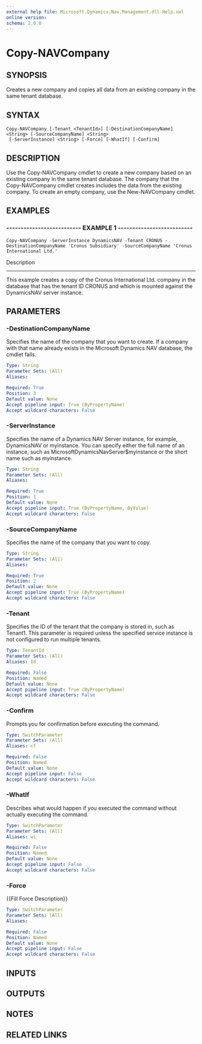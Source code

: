 ```yaml
---
external help file: Microsoft.Dynamics.Nav.Management.dll-Help.xml
online version: 
schema: 2.0.0
---
```


# Copy-NAVCompany

## SYNOPSIS
Creates a new company and copies all data from an existing company in the same tenant database.

## SYNTAX

```
Copy-NAVCompany [-Tenant <TenantId>] [-DestinationCompanyName] <String> [-SourceCompanyName] <String>
 [-ServerInstance] <String> [-Force] [-WhatIf] [-Confirm]
```

## DESCRIPTION
Use the Copy-NAVCompany cmdlet to create a new company based on an existing company in the same tenant database.
The company that the Copy-NAVCompany cmdlet creates includes the data from the existing company.
To create an empty company, use the New-NAVCompany cmdlet.

## EXAMPLES

### -------------------------- EXAMPLE 1 --------------------------
```
Copy-NAVCompany -ServerInstance DynamicsNAV -Tenant CRONUS -DestinationCompanyName 'Cronus Subsidiary' -SourceCompanyName 'Cronus International Ltd.'
```

Description

-----------

This example creates a copy of the Cronus International Ltd.
company in the database that has the tenant ID CRONUS and which is mounted against the DynamicsNAV server instance.

## PARAMETERS

### -DestinationCompanyName
Specifies the name of the company that you want to create.
If a company with that name already exists in the Microsoft Dynamics NAV database, the cmdlet fails.

```yaml
Type: String
Parameter Sets: (All)
Aliases: 

Required: True
Position: 3
Default value: None
Accept pipeline input: True (ByPropertyName)
Accept wildcard characters: False
```

### -ServerInstance
Specifies the name of a Dynamics NAV Server instance, for example, DynamicsNAV or myinstance.
You can specify either the full name of an instance, such as MicrosoftDynamicsNavServer$myinstance or the short name such as myinstance.

```yaml
Type: String
Parameter Sets: (All)
Aliases: 

Required: True
Position: 1
Default value: None
Accept pipeline input: True (ByPropertyName, ByValue)
Accept wildcard characters: False
```

### -SourceCompanyName
Specifies the name of the company that you want to copy.

```yaml
Type: String
Parameter Sets: (All)
Aliases: 

Required: True
Position: 2
Default value: None
Accept pipeline input: True (ByPropertyName)
Accept wildcard characters: False
```

### -Tenant
Specifies the ID of the tenant that the company is stored in, such as Tenant1.
This parameter is required unless the specified service instance is not configured to run multiple tenants.

```yaml
Type: TenantId
Parameter Sets: (All)
Aliases: Id

Required: False
Position: Named
Default value: None
Accept pipeline input: True (ByPropertyName)
Accept wildcard characters: False
```

### -Confirm
Prompts you for confirmation before executing the command.

```yaml
Type: SwitchParameter
Parameter Sets: (All)
Aliases: cf

Required: False
Position: Named
Default value: None
Accept pipeline input: False
Accept wildcard characters: False
```

### -WhatIf
Describes what would happen if you executed the command without actually executing the command.

```yaml
Type: SwitchParameter
Parameter Sets: (All)
Aliases: wi

Required: False
Position: Named
Default value: None
Accept pipeline input: False
Accept wildcard characters: False
```

### -Force
{{Fill Force Description}}

```yaml
Type: SwitchParameter
Parameter Sets: (All)
Aliases: 

Required: False
Position: Named
Default value: None
Accept pipeline input: False
Accept wildcard characters: False
```

## INPUTS

## OUTPUTS

## NOTES
## RELATED LINKS

